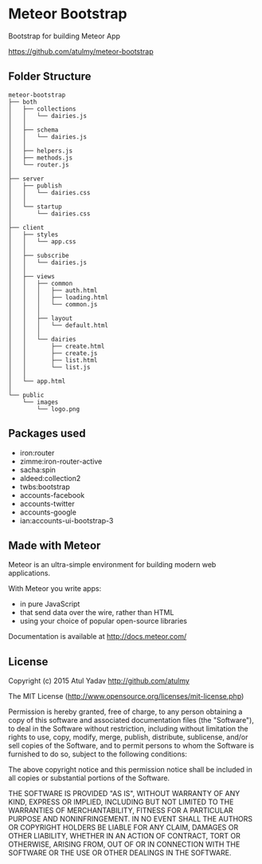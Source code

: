 # Meteor Bootstrap
Bootstrap for building Meteor App

https://github.com/atulmy/meteor-bootstrap

## Folder Structure

	meteor-bootstrap
	├── both
	│   ├── collections
	│   │   └── dairies.js
	│	│
	│   ├── schema
	│   │   └── dairies.js
	│	│
	│   ├── helpers.js
	│   ├── methods.js
	│   └── router.js
	│
	├── server
	│   ├── publish
	│   │   └── dairies.css
	│	│
	│   └── startup
	│       └── dairies.css
	│
	├── client
	│   ├── styles
	│   │   └── app.css
	│	│
	│   ├── subscribe
	│   │   └── dairies.js
	│	│
	│   ├── views
	│   │   ├── common
	│   │   │   ├── auth.html
	│   │   │   ├── loading.html
	│   │   │   └── common.js
	│	│	│
	│   │   ├── layout
	│   │   │   └── default.html
	│	│	│
	│   │   └── dairies
	│	│		├── create.html
	│	│		├── create.js
	│	│		├── list.html
	│	│		└── list.js
	│	│
	│   └── app.html
	│
	└── public
	    └── images
	        └── logo.png
		

## Packages used

* iron:router
* zimme:iron-router-active
* sacha:spin
* aldeed:collection2
* twbs:bootstrap
* accounts-facebook
* accounts-twitter
* accounts-google
* ian:accounts-ui-bootstrap-3

## Made with Meteor

Meteor is an ultra-simple environment for building modern web
applications.

With Meteor you write apps:

* in pure JavaScript
* that send data over the wire, rather than HTML
* using your choice of popular open-source libraries

Documentation is available at http://docs.meteor.com/


## License

Copyright (c) 2015 Atul Yadav http://github.com/atulmy

The MIT License (http://www.opensource.org/licenses/mit-license.php)

Permission is hereby granted, free of charge, to any person obtaining a copy of this software and associated documentation files (the "Software"), to deal in the Software without restriction, including without limitation the rights to use, copy, modify, merge, publish, distribute, sublicense, and/or sell copies of the Software, and to permit persons to whom the Software is furnished to do so, subject to the following conditions:

The above copyright notice and this permission notice shall be included in all copies or substantial portions of the Software.

THE SOFTWARE IS PROVIDED "AS IS", WITHOUT WARRANTY OF ANY KIND, EXPRESS OR IMPLIED, INCLUDING BUT NOT LIMITED TO THE WARRANTIES OF MERCHANTABILITY, FITNESS FOR A PARTICULAR PURPOSE AND NONINFRINGEMENT. IN NO EVENT SHALL THE AUTHORS OR COPYRIGHT HOLDERS BE LIABLE FOR ANY CLAIM, DAMAGES OR OTHER LIABILITY, WHETHER IN AN ACTION OF CONTRACT, TORT OR OTHERWISE, ARISING FROM, OUT OF OR IN CONNECTION WITH THE SOFTWARE OR THE USE OR OTHER DEALINGS IN THE SOFTWARE.
